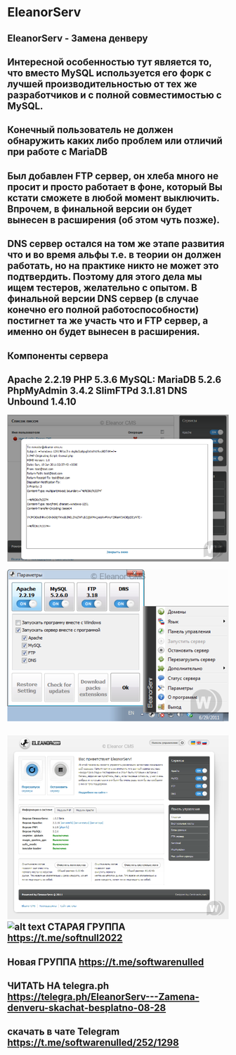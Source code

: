 # EleanorServ
EleanorServ - Замена денверу
-
Интересной особенностью тут является то, что вместо MySQL используется его форк с лучшей производительностью от тех же разработчиков и с полной совместимостью с MySQL.
-
Конечный пользователь не должен обнаружить каких либо проблем или отличий при работе с MariaDB
-
Был добавлен FTP сервер, он хлеба много не просит и просто работает в фоне, который Вы кстати сможете в любой момент выключить. Впрочем, в финальной версии он будет вынесен в расширения (об этом чуть позже).
-
DNS сервер остался на том же этапе развития что и во время альфы т.е. в теории он должен работать, но на практике никто не может это подтвердить. Поэтому для этого дела мы ищем тестеров, желательно с опытом. В финальной версии DNS сервер (в случае конечно его полной работоспособности) постигнет та же участь что и FTP сервер, а именно он будет вынесен в расширения.
-
Компоненты сервера
-
Apache 2.2.19
PHP 5.3.6
MySQL: MariaDB 5.2.6
PhpMyAdmin 3.4.2
SlimFTPd 3.1.81
DNS Unbound 1.4.10
-
![alt text](https://github.com/moneyrobot2023/EleanorServ/blob/main/1336811453_3.png)

![alt text](https://github.com/moneyrobot2023/EleanorServ/blob/main/1336811517_4.png)


![alt text](https://github.com/moneyrobot2023/EleanorServ/blob/main/Интересной.png)
 ![alt text](https://goplayminecraft.ru/images/wp-content/uploads/telegram-gruppa.png)
 СТАРАЯ ГРУППА https://t.me/softnull2022
 -
 Новая ГРУППА  https://t.me/softwarenulled
 -
ЧИТАТЬ НА telegra.ph https://telegra.ph/EleanorServ---Zamena-denveru-skachat-besplatno-08-28
-
скачать в чате Telegram https://t.me/softwarenulled/252/1298
-
